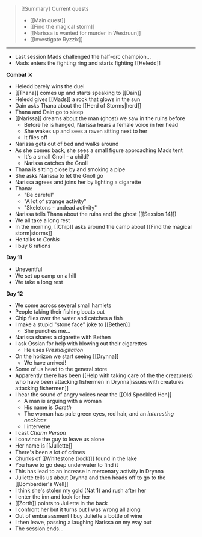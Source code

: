 > [!Summary] Current quests
> - [[Main quest]]
> - [[Find the magical storm]]
> - [[Narissa is wanted for murder in Westruun]]
> - [[Investigate Ryzzix]]

---
- Last session Mads challenged the half-orc champion...
- Mads enters the fighting ring and starts fighting [[Heledd]]

**Combat ⚔**

* Heledd barely wins the duel
* [[Thana]] comes up and starts speaking to [[Dain]]
* Heledd gives [[Mads]] a rock that glows in the sun
* Dain asks Thana about the [[Herd of Storms|herd]]
* Thana and Dain go to sleep
* [[Narissa]] dreams about the man (ghost) we saw in the ruins before
	* Before he is hanged, Narissa hears a female voice in her head
	* She wakes up and sees a raven sitting next to her
	* It flies off
* Narissa gets out of bed and walks around
* As she comes back, she sees a small figure approaching Mads tent
	* It's a small Gnoll - a child?
	* Narissa catches the Gnoll
* Thana is sitting close by and smoking a pipe
* She asks Narissa to let the Gnoll go
* Narissa agrees and joins her by lighting a cigarette
* Thana:
	* "Be careful"
	* "A lot of strange activity"
	* "Skeletons - undead activity"
* Narissa tells Thana about the ruins and the ghost ([[Session 14]])
* We all take a long rest
* In the morning, [[Chip]] asks around the camp about [[Find the magical storm|storms]]
* He talks to *Corbis*
* I buy 6 rations

**Day 11**
- Uneventful
- We set up camp on a hill
- We take a long rest

**Day 12**
- We come across several small hamlets
- People taking their fishing boats out
- Chip flies over the water and catches a fish
- I make a stupid "stone face" joke to [[Bethen]]
	- She punches me...
- Narissa shares a cigarette with Bethen
- I ask Ossian for help with blowing out their cigarettes
	- He uses *Prestidigitation*
- On the horizon we start seeing [[Drynna]]
	- We have arrived!
- Some of us head to the general store
- Apparently there has been [[Help with taking care of the the creature(s) who have been attacking fishermen in Drynna|issues with creatures attacking fishermen]]
- I hear the sound of angry voices near the [[Old Speckled Hen]]
	- A man is arguing with a woman
	- His name is *Gareth*
	- The woman has pale green eyes, red hair, and an *interesting necklace*
	- I intervene
- I cast *Charm Person*
- I convince the guy to leave us alone
- Her name is [[Juliette]]
- There's been a lot of crimes
- Chunks of [[Whitestone (rock)]] found in the lake
- You have to go deep underwater to find it
- This has lead to an increase in mercenary activity in Drynna
- Juliette tells us about Drynna and then heads off to go to the [[Bombardier's Well]]
- I think she's stolen my gold (Nat 1) and rush after her
- I enter the inn and look for her
- [[Zorth]] points to Juliette in the back
- I confront her but it turns out I was wrong all along
- Out of embarassment I buy Juliette a bottle of wine
- I then leave, passing a laughing Narissa on my way out
- The session ends...